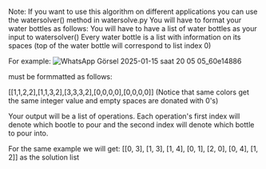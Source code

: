 Note: If you want to use this algorithm on different applications you can use the watersolver() method in watersolve.py 
You will have to format your water bottles as follows:
You will have to have a list of water bottles as your input to watersolver()
Every water bottle is a list with information on its spaces (top of the water bottle will correspond to list index 0)

For example:
![WhatsApp Görsel 2025-01-15 saat 20 05 05_60e14886](https://github.com/user-attachments/assets/b0e41126-1a34-4352-9a3d-2457fccab498)

must be formmatted as follows:

[[1,1,2,2],[1,1,3,2],[3,3,3,2],[0,0,0,0],[0,0,0,0]] (Notice that same colors get the same integer value and empty spaces are donated with 0's)

Your output will be a list of operations.
Each operation's first index will denote which bootle to pour and the second index will denote which bottle to pour into.

For the same example we will get:
[[0, 3], [1, 3], [1, 4], [0, 1], [2, 0], [0, 4], [1, 2]] as the solution list

